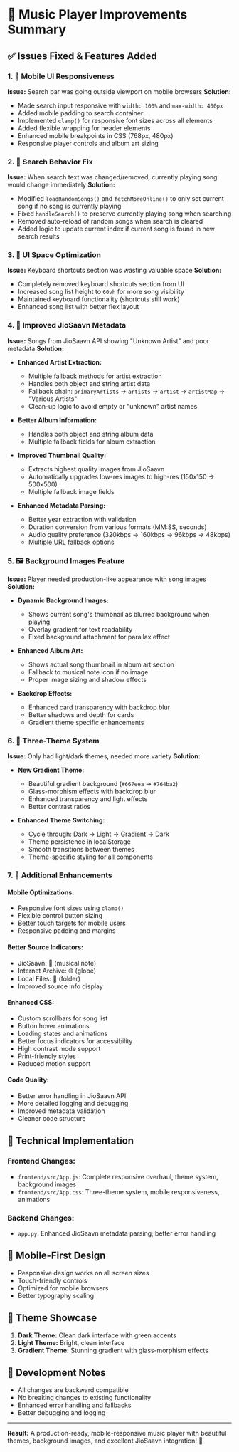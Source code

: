 # 🎵 Music Player Improvements Summary

## ✅ Issues Fixed & Features Added

### 1. 📱 **Mobile UI Responsiveness**
**Issue:** Search bar was going outside viewport on mobile browsers
**Solution:**
- Made search input responsive with `width: 100%` and `max-width: 400px`
- Added mobile padding to search container
- Implemented `clamp()` for responsive font sizes across all elements
- Added flexible wrapping for header elements
- Enhanced mobile breakpoints in CSS (768px, 480px)
- Responsive player controls and album art sizing

### 2. 🎵 **Search Behavior Fix**
**Issue:** When search text was changed/removed, currently playing song would change immediately
**Solution:**
- Modified `loadRandomSongs()` and `fetchMoreOnline()` to only set current song if no song is currently playing
- Fixed `handleSearch()` to preserve currently playing song when searching
- Removed auto-reload of random songs when search is cleared
- Added logic to update current index if current song is found in new search results

### 3. 🎹 **UI Space Optimization**
**Issue:** Keyboard shortcuts section was wasting valuable space
**Solution:**
- Completely removed keyboard shortcuts section from UI
- Increased song list height to `60vh` for more song visibility
- Maintained keyboard functionality (shortcuts still work)
- Enhanced song list with better flex layout

### 4. 🎤 **Improved JioSaavn Metadata**
**Issue:** Songs from JioSaavn API showing "Unknown Artist" and poor metadata
**Solution:**
- **Enhanced Artist Extraction:**
  - Multiple fallback methods for artist extraction
  - Handles both object and string artist data
  - Fallback chain: `primaryArtists` → `artists` → `artist` → `artistMap` → "Various Artists"
  - Clean-up logic to avoid empty or "unknown" artist names
  
- **Better Album Information:**
  - Handles both object and string album data
  - Multiple fallback fields for album extraction
  
- **Improved Thumbnail Quality:**
  - Extracts highest quality images from JioSaavn
  - Automatically upgrades low-res images to high-res (150x150 → 500x500)
  - Multiple fallback image fields
  
- **Enhanced Metadata Parsing:**
  - Better year extraction with validation
  - Duration conversion from various formats (MM:SS, seconds)
  - Audio quality preference (320kbps → 160kbps → 96kbps → 48kbps)
  - Multiple URL fallback options

### 5. 🖼️ **Background Images Feature**
**Issue:** Player needed production-like appearance with song images
**Solution:**
- **Dynamic Background Images:**
  - Shows current song's thumbnail as blurred background when playing
  - Overlay gradient for text readability
  - Fixed background attachment for parallax effect
  
- **Enhanced Album Art:**
  - Shows actual song thumbnail in album art section
  - Fallback to musical note icon if no image
  - Proper image sizing and shadow effects
  
- **Backdrop Effects:**
  - Enhanced card transparency with backdrop blur
  - Better shadows and depth for cards
  - Gradient theme specific enhancements

### 6. 🎨 **Three-Theme System**
**Issue:** Only had light/dark themes, needed more variety
**Solution:**
- **New Gradient Theme:**
  - Beautiful gradient background (`#667eea` → `#764ba2`)
  - Glass-morphism effects with backdrop blur
  - Enhanced transparency and light effects
  - Better contrast ratios
  
- **Enhanced Theme Switching:**
  - Cycle through: Dark → Light → Gradient → Dark
  - Theme persistence in localStorage
  - Smooth transitions between themes
  - Theme-specific styling for all components

### 7. 🎯 **Additional Enhancements**

#### **Mobile Optimizations:**
- Responsive font sizes using `clamp()`
- Flexible control button sizing
- Better touch targets for mobile users
- Responsive padding and margins

#### **Better Source Indicators:**
- JioSaavn: 🎵 (musical note)
- Internet Archive: 🌐 (globe)
- Local Files: 📁 (folder)
- Improved source info display

#### **Enhanced CSS:**
- Custom scrollbars for song list
- Button hover animations
- Loading states and animations
- Better focus indicators for accessibility
- High contrast mode support
- Print-friendly styles
- Reduced motion support

#### **Code Quality:**
- Better error handling in JioSaavn API
- More detailed logging and debugging
- Improved metadata validation
- Cleaner code structure

## 🚀 **Technical Implementation**

### **Frontend Changes:**
- `frontend/src/App.js`: Complete responsive overhaul, theme system, background images
- `frontend/src/App.css`: Three-theme system, mobile responsiveness, animations

### **Backend Changes:**
- `app.py`: Enhanced JioSaavn metadata parsing, better error handling

## 📱 **Mobile-First Design**
- Responsive design works on all screen sizes
- Touch-friendly controls
- Optimized for mobile browsers
- Better typography scaling

## 🎨 **Theme Showcase**
1. **Dark Theme:** Clean dark interface with green accents
2. **Light Theme:** Bright, clean interface 
3. **Gradient Theme:** Stunning gradient with glass-morphism effects

## 🔧 **Development Notes**
- All changes are backward compatible
- No breaking changes to existing functionality
- Enhanced error handling and fallbacks
- Better debugging and logging

---

**Result:** A production-ready, mobile-responsive music player with beautiful themes, background images, and excellent JioSaavn integration! 🎉